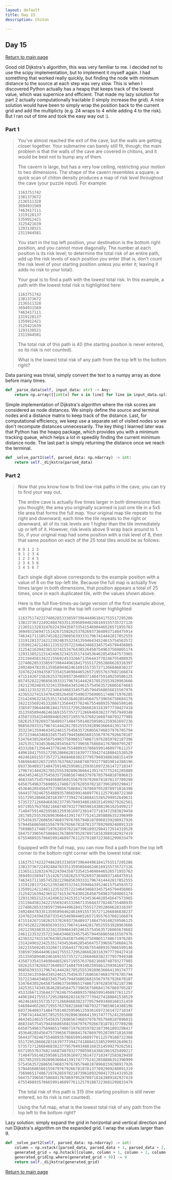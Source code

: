 ```yaml
---
layout: default
title: Day 15
description: Chiton

---
```


## Day 15

[Return to main page](../)


Good old Dijkstra's algorithm, this was very familiar to me. I decided not to use the scipy implementation, but to
implement it myself again. I had something that worked really quickly, but finding the node with minimum distance to the
source at each step was very slow. This is when I discovered Python actually has a heapq that keeps track of the lowest
value, which was supernice and efficient. That made my lazy solution for part 2 actually computationally tractable (I
simply increase the grid). A nice solution would have been to simply wrap the position back to the current grid and add
the multiplicty (e.g. 24 wraps to 4 while adding 4 to the risk). But I ran out of time and took the easy way out :).


### Part 1
> You've almost reached the exit of the cave, but the walls are getting closer together. Your submarine can barely still fit, though; the main problem is that the walls of the cave are covered in chitons, and it would be best not to bump any of them.
> 
> The cavern is large, but has a very low ceiling, restricting your motion to two dimensions. The shape of the cavern resembles a square; a quick scan of chiton density produces a map of risk level throughout the cave (your puzzle input). For example:
> ```
> 1163751742
> 1381373672
> 2136511328
> 3694931569
> 7463417111
> 1319128137
> 1359912421
> 3125421639
> 1293138521
> 2311944581
> ```
> You start in the top left position, your destination is the bottom right position, and you cannot move diagonally. The number at each position is its risk level; to determine the total risk of an entire path, add up the risk levels of each position you enter (that is, don't count the risk level of your starting position unless you enter it; leaving it adds no risk to your total).
> 
> Your goal is to find a path with the lowest total risk. In this example, a path with the lowest total risk is highlighted here:
> ```
> 1163751742
> 1381373672
> 2136511328
> 3694931569
> 7463417111
> 1319128137
> 1359912421
> 3125421639
> 1293138521
> 2311944581
> ```
> The total risk of this path is 40 (the starting position is never entered, so its risk is not counted).
> 
> What is the lowest total risk of any path from the top left to the bottom right?
> 


 Data parsing was trivial, simply convert the text to a numpy array as done before many times. 
```python
def _parse_data(self, input_data: str) -> Any:
    return np.array([[int(x) for x in line] for line in input_data.split("\n") if line])
```

 Simple implementation of Dijkstra's algorithm where the risk scores are considered as node distances. We simply define the source and terminal nodes and a distance matrix to keep track of the distance. Last, for computational efficiency, we keep use a separate set of visited nodes so we don't recompute distances unnecessarily. The key thing I learned later was that Python has the heapq package, which provides you with a minimum tracking queue, which helps a lot in speedily finding the current minimum distance node. The last part is simply returning the distance once we reach the terminal. 
```python
def _solve_part1(self, parsed_data: np.ndarray) -> int:
    return self._dijkstra(parsed_data)
```

### Part 2

> Now that you know how to find low-risk paths in the cave, you can try to find your way out.
> 
> The entire cave is actually five times larger in both dimensions than you thought; the area you originally scanned is just one tile in a 5x5 tile area that forms the full map. Your original map tile repeats to the right and downward; each time the tile repeats to the right or downward, all of its risk levels are 1 higher than the tile immediately up or left of it. However, risk levels above 9 wrap back around to 1. So, if your original map had some position with a risk level of 8, then that same position on each of the 25 total tiles would be as follows:
> ```
> 8 9 1 2 3
> 9 1 2 3 4
> 1 2 3 4 5
> 2 3 4 5 6
> 3 4 5 6 7
> ```
> Each single digit above corresponds to the example position with a value of 8 on the top-left tile. Because the full map is actually five times larger in both dimensions, that position appears a total of 25 times, once in each duplicated tile, with the values shown above.
> 
> Here is the full five-times-as-large version of the first example above, with the original map in the top left corner highlighted:
> ```
> 11637517422274862853338597396444961841755517295286
> 13813736722492484783351359589446246169155735727126
> 21365113283247622439435873354154698446526571955763
> 36949315694715142671582625378269373648937148475914
> 74634171118574528222968563933317967414442817852555
> 13191281372421239248353234135946434524615754563572
> 13599124212461123532357223464346833457545794456865
> 31254216394236532741534764385264587549637569865174
> 12931385212314249632342535174345364628545647573965
> 23119445813422155692453326671356443778246755488935
> 22748628533385973964449618417555172952866628316397
> 24924847833513595894462461691557357271266846838237
> 32476224394358733541546984465265719557637682166874
> 47151426715826253782693736489371484759148259586125
> 85745282229685639333179674144428178525553928963666
> 24212392483532341359464345246157545635726865674683
> 24611235323572234643468334575457944568656815567976
> 42365327415347643852645875496375698651748671976285
> 23142496323425351743453646285456475739656758684176
> 34221556924533266713564437782467554889357866599146
> 33859739644496184175551729528666283163977739427418
> 35135958944624616915573572712668468382377957949348
> 43587335415469844652657195576376821668748793277985
> 58262537826937364893714847591482595861259361697236
> 96856393331796741444281785255539289636664139174777
> 35323413594643452461575456357268656746837976785794
> 35722346434683345754579445686568155679767926678187
> 53476438526458754963756986517486719762859782187396
> 34253517434536462854564757396567586841767869795287
> 45332667135644377824675548893578665991468977611257
> 44961841755517295286662831639777394274188841538529
> 46246169155735727126684683823779579493488168151459
> 54698446526571955763768216687487932779859814388196
> 69373648937148475914825958612593616972361472718347
> 17967414442817852555392896366641391747775241285888
> 46434524615754563572686567468379767857948187896815
> 46833457545794456865681556797679266781878137789298
> 64587549637569865174867197628597821873961893298417
> 45364628545647573965675868417678697952878971816398
> 56443778246755488935786659914689776112579188722368
> 55172952866628316397773942741888415385299952649631
> 57357271266846838237795794934881681514599279262561
> 65719557637682166874879327798598143881961925499217
> 71484759148259586125936169723614727183472583829458
> 28178525553928963666413917477752412858886352396999
> 57545635726865674683797678579481878968159298917926
> 57944568656815567976792667818781377892989248891319
> 75698651748671976285978218739618932984172914319528
> 56475739656758684176786979528789718163989182927419
> 67554889357866599146897761125791887223681299833479
> ```
> Equipped with the full map, you can now find a path from the top left corner to the bottom right corner with the lowest total risk:
> ```
> 11637517422274862853338597396444961841755517295286
> 13813736722492484783351359589446246169155735727126
> 21365113283247622439435873354154698446526571955763
> 36949315694715142671582625378269373648937148475914
> 74634171118574528222968563933317967414442817852555
> 13191281372421239248353234135946434524615754563572
> 13599124212461123532357223464346833457545794456865
> 31254216394236532741534764385264587549637569865174
> 12931385212314249632342535174345364628545647573965
> 23119445813422155692453326671356443778246755488935
> 22748628533385973964449618417555172952866628316397
> 24924847833513595894462461691557357271266846838237
> 32476224394358733541546984465265719557637682166874
> 47151426715826253782693736489371484759148259586125
> 85745282229685639333179674144428178525553928963666
> 24212392483532341359464345246157545635726865674683
> 24611235323572234643468334575457944568656815567976
> 42365327415347643852645875496375698651748671976285
> 23142496323425351743453646285456475739656758684176
> 34221556924533266713564437782467554889357866599146
> 33859739644496184175551729528666283163977739427418
> 35135958944624616915573572712668468382377957949348
> 43587335415469844652657195576376821668748793277985
> 58262537826937364893714847591482595861259361697236
> 96856393331796741444281785255539289636664139174777
> 35323413594643452461575456357268656746837976785794
> 35722346434683345754579445686568155679767926678187
> 53476438526458754963756986517486719762859782187396
> 34253517434536462854564757396567586841767869795287
> 45332667135644377824675548893578665991468977611257
> 44961841755517295286662831639777394274188841538529
> 46246169155735727126684683823779579493488168151459
> 54698446526571955763768216687487932779859814388196
> 69373648937148475914825958612593616972361472718347
> 17967414442817852555392896366641391747775241285888
> 46434524615754563572686567468379767857948187896815
> 46833457545794456865681556797679266781878137789298
> 64587549637569865174867197628597821873961893298417
> 45364628545647573965675868417678697952878971816398
> 56443778246755488935786659914689776112579188722368
> 55172952866628316397773942741888415385299952649631
> 57357271266846838237795794934881681514599279262561
> 65719557637682166874879327798598143881961925499217
> 71484759148259586125936169723614727183472583829458
> 28178525553928963666413917477752412858886352396999
> 57545635726865674683797678579481878968159298917926
> 57944568656815567976792667818781377892989248891319
> 75698651748671976285978218739618932984172914319528
> 56475739656758684176786979528789718163989182927419
> 67554889357866599146897761125791887223681299833479
> ```
> The total risk of this path is 315 (the starting position is still never entered, so its risk is not counted).
> 
> Using the full map, what is the lowest total risk of any path from the top left to the bottom right?


 Lazy solution: simply expand the grid in horizontal and vertical direction and run Dijkstra's algorithm on the expanded grid. I wrap the values larger than 9. 
```python
def _solve_part2(self, parsed_data: np.ndarray) -> int:
    column = np.vstack([parsed_data, parsed_data + 1, parsed_data + 2, parsed_data + 3, parsed_data + 4])
    generated_grid = np.hstack([column, column + 1, column + 2, column + 3, column + 4])
    generated_grid[np.where(generated_grid > 9)] -= 9
    return self._dijkstra(generated_grid)
```

[Return to main page](../)